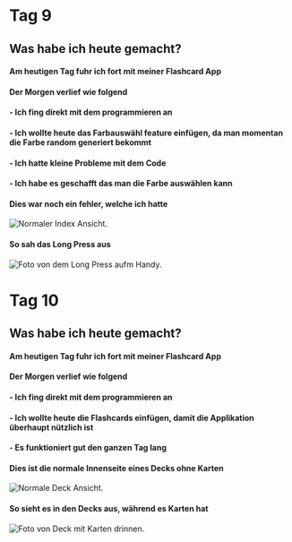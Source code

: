 # Tag 9

## Was habe ich heute gemacht?

#### Am heutigen Tag fuhr ich fort mit meiner Flashcard App

#### Der Morgen verlief wie folgend

#### - Ich fing direkt mit dem programmieren an

#### - Ich wollte heute das Farbauswähl feature einfügen, da man momentan die Farbe random generiert bekommt

#### - Ich hatte kleine Probleme mit dem Code

#### - Ich habe es geschafft das man die Farbe auswählen kann

#### Dies war noch ein fehler, welche ich hatte

![Normaler Index Ansicht.](/images/WhatsApp%20Bild%202025-05-12%20um%2014.13.51_a8ad4692.jpg)

#### So sah das Long Press aus

![Foto von dem Long Press aufm Handy.](/images/WhatsApp%20Bild%202025-05-13%20um%2014.32.36_7229e41e.jpg)

# Tag 10

## Was habe ich heute gemacht?

#### Am heutigen Tag fuhr ich fort mit meiner Flashcard App

#### Der Morgen verlief wie folgend

#### - Ich fing direkt mit dem programmieren an

#### - Ich wollte heute die Flashcards einfügen, damit die Applikation überhaupt nützlich ist

#### - Es funktioniert gut den ganzen Tag lang

#### Dies ist die normale Innenseite eines Decks ohne Karten

![Normale Deck Ansicht.](/images/WhatsApp%20Bild%202025-05-14%20um%2016.29.31_d37367ed.jpg)

#### So sieht es in den Decks aus, während es Karten hat

![Foto von Deck mit Karten drinnen.](/images/WhatsApp%20Bild%202025-05-14%20um%2016.29.31_d376e56b.jpg)
